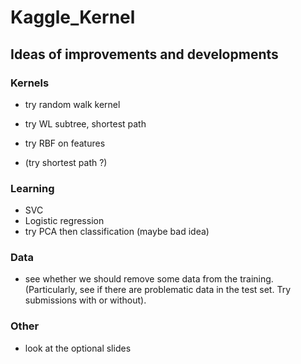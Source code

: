 # Kaggle_Kernel

## Ideas of improvements and developments

### Kernels

- try random walk kernel
- try WL subtree, shortest path
- try RBF on features

- (try shortest path ?)

### Learning

- SVC
- Logistic regression
- try PCA then classification (maybe bad idea)

### Data

- see whether we should remove some data from the training. (Particularly, see if there are problematic data in the test set. Try submissions with or without).

### Other

- look at the optional slides
